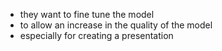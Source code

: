 - they want to fine tune the model
- to allow an increase in the quality of the model
- especially for creating a presentation